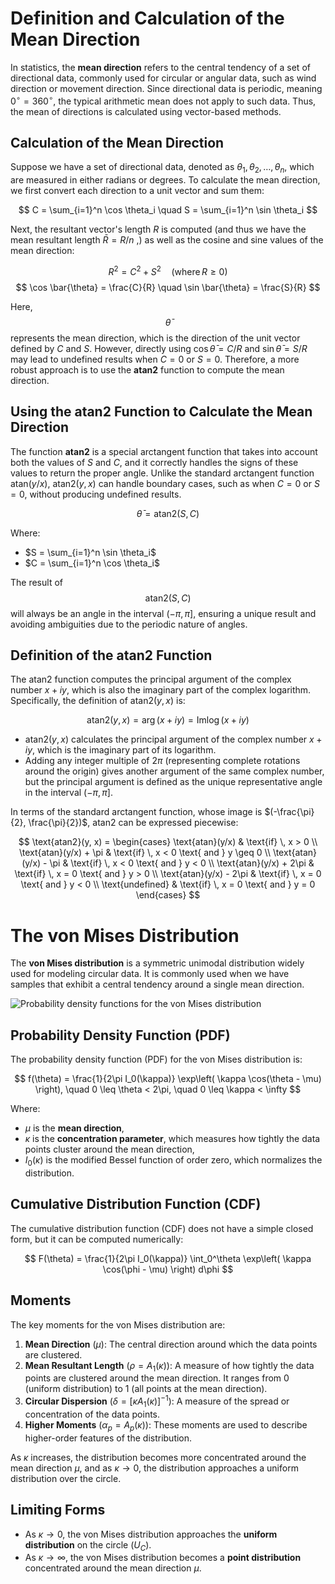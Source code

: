 # Definition and Calculation of the Mean Direction

In statistics, the **mean direction** refers to the central tendency of a set of directional data, commonly used for circular or angular data, such as wind direction or movement direction. Since directional data is periodic, meaning $0^\circ = 360^\circ$, the typical arithmetic mean does not apply to such data. Thus, the mean of directions is calculated using vector-based methods.

## Calculation of the Mean Direction

Suppose we have a set of directional data, denoted as $\theta_1, \theta_2, \dots, \theta_n$, which are measured in either radians or degrees. To calculate the mean direction, we first convert each direction to a unit vector and sum them:

$$
C = \sum_{i=1}^n \cos \theta_i \quad S = \sum_{i=1}^n \sin \theta_i
$$

Next, the resultant vector's length $R$ is computed (and thus we have the mean resultant length $\bar{R} = R/n$ ,) as well as the cosine and sine values of the mean direction:

$$
R^2 = C^2 + S^2 \quad \text{(where} \, R \geq 0 \text{)}
$$
$$
\cos \bar{\theta} = \frac{C}{R} \quad \sin \bar{\theta} = \frac{S}{R}
$$

Here, $$\bar{\theta}$$ represents the mean direction, which is the direction of the unit vector defined by $C$ and $S$. However, directly using $\cos \bar{\theta} = C/R$ and $\sin \bar{\theta} = S/R$ may lead to undefined results when $C = 0$ or $S = 0$. Therefore, a more robust approach is to use the **atan2** function to compute the mean direction.

## Using the $\text{atan2}$ Function to Calculate the Mean Direction

The function **atan2** is a special arctangent function that takes into account both the values of $S$ and $C$, and it correctly handles the signs of these values to return the proper angle. Unlike the standard arctangent function $\text{atan}(y/x)$, $\text{atan2}(y, x)$ can handle boundary cases, such as when $C = 0$ or $S = 0$, without producing undefined results.

$$
\bar{\theta} = \text{atan2}(S, C)
$$

Where:

- $S = \sum_{i=1}^n \sin \theta_i$
- $C = \sum_{i=1}^n \cos \theta_i$

The result of $$\text{atan2}(S, C)$$ will always be an angle in the interval $(-\pi, \pi]$, ensuring a unique result and avoiding ambiguities due to the periodic nature of angles.

## Definition of the $\text{atan2}$ Function

The $\text{atan2}$ function computes the principal argument of the complex number $x + iy$, which is also the imaginary part of the complex logarithm. Specifically, the definition of $\text{atan2}(y, x)$ is:

$$
\text{atan2}(y, x) = \arg(x + iy) = \text{Im} \log(x + iy)
$$

- $\text{atan2}(y, x)$ calculates the principal argument of the complex number $x + iy$, which is the imaginary part of its logarithm.
- Adding any integer multiple of $2\pi$ (representing complete rotations around the origin) gives another argument of the same complex number, but the principal argument is defined as the unique representative angle in the interval $(-\pi, \pi]$.

In terms of the standard arctangent function, whose image is $(-\frac{\pi}{2}, \frac{\pi}{2})$, $\text{atan2}$ can be expressed piecewise:

$$
\text{atan2}(y, x) =
\begin{cases}
\text{atan}(y/x) & \text{if} \, x > 0 \\
\text{atan}(y/x) + \pi & \text{if} \, x < 0 \text{ and } y \geq 0 \\
\text{atan}(y/x) - \pi & \text{if} \, x < 0 \text{ and } y < 0 \\
\text{atan}(y/x) + 2\pi & \text{if} \, x = 0 \text{ and } y > 0 \\
\text{atan}(y/x) - 2\pi & \text{if} \, x = 0 \text{ and } y < 0 \\
\text{undefined} & \text{if} \, x = 0 \text{ and } y = 0
\end{cases}
$$

# The von Mises Distribution

The **von Mises distribution** is a symmetric unimodal distribution widely used for modeling circular data. It is commonly used when we have samples that exhibit a central tendency around a single mean direction.

![Probability density functions for the von Mises distribution](images/von_mises.png)

## Probability Density Function (PDF)

The probability density function (PDF) for the von Mises distribution is:

$$
f(\theta) = \frac{1}{2\pi I_0(\kappa)} \exp\left( \kappa \cos(\theta - \mu) \right), \quad 0 \leq \theta < 2\pi, \quad 0 \leq \kappa < \infty
$$

Where:
- $\mu$ is the **mean direction**,
- $\kappa$ is the **concentration parameter**, which measures how tightly the data points cluster around the mean direction,
- $I_0(\kappa)$ is the modified Bessel function of order zero, which normalizes the distribution.

## Cumulative Distribution Function (CDF)

The cumulative distribution function (CDF) does not have a simple closed form, but it can be computed numerically:

$$
F(\theta) = \frac{1}{2\pi I_0(\kappa)} \int_0^\theta \exp\left( \kappa \cos(\phi - \mu) \right) d\phi
$$

## Moments

The key moments for the von Mises distribution are:

1. **Mean Direction** ($\mu$): The central direction around which the data points are clustered.
2. **Mean Resultant Length** ($\rho = A_1(\kappa)$): A measure of how tightly the data points are clustered around the mean direction. It ranges from 0 (uniform distribution) to 1 (all points at the mean direction).
3. **Circular Dispersion** ($\delta = \left[ \kappa A_1(\kappa) \right]^{-1}$): A measure of the spread or concentration of the data points.
4. **Higher Moments** ($\alpha_p = A_p(\kappa)$): These moments are used to describe higher-order features of the distribution.

As $\kappa$ increases, the distribution becomes more concentrated around the mean direction $\mu$, and as $\kappa \to 0$, the distribution approaches a uniform distribution over the circle.

## Limiting Forms

- As $\kappa \to 0$, the von Mises distribution approaches the **uniform distribution** on the circle ($U_C$).
- As $\kappa \to \infty$, the von Mises distribution becomes a **point distribution** concentrated around the mean direction $\mu$.

